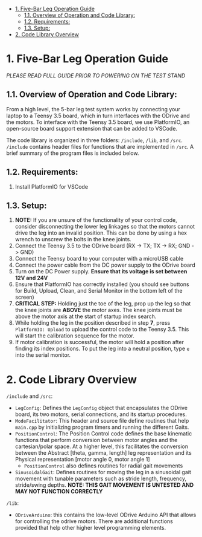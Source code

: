 - [1. Five-Bar Leg Operation Guide](#1-five-bar-leg-operation-guide)
  - [1.1. Overview of Operation and Code Library:](#11-overview-of-operation-and-code-library)
  - [1.2. Requirements:](#12-requirements)
  - [1.3. Setup:](#13-setup)
- [2. Code Library Overview](#2-code-library-overview)

# 1. Five-Bar Leg Operation Guide
*PLEASE READ FULL GUIDE PRIOR TO POWERING ON THE TEST STAND*

## 1.1. Overview of Operation and Code Library:
From a high level, the 5-bar leg test system works by connecting your laptop to a Teensy 3.5 board, which in turn interfaces with the ODrive and the motors. To interface with the Teensy 3.5 board, we use PlatformIO, an open-source board support extension that can be added to VSCode.

The code library is organized in three folders: `/include`, `/lib`, and `/src`. `/include` contains header files for functions that are implemented in `/src`. A brief summary of the program files is included below.

## 1.2. Requirements:
1. Install PlatformIO for VSCode

## 1.3. Setup:
1. **NOTE:** If you are unsure of the functionality of your control code, consider disconnecting the lower leg linkages so that the motors cannot drive the leg into an invalid position. This can be done by using a hex wrench to unscrew the bolts in the knee joints. 
2. Connect the Teensy 3.5 to the ODrive board (RX -> TX; TX -> RX; GND -> GND)
3. Connect the Teensy board to your computer with a microUSB cable
4. Connect the power cable from the DC power supply to the ODrive board
5. Turn on the DC Power supply. **Ensure that its voltage is set between 12V and 24V**
6. Ensure that PlatformIO has correctly installed (you should see buttons for Build, Upload, Clean, and Serial Monitor in the bottom left of the screen)
7. **CRITICAL STEP:** Holding just the toe of the leg, prop up the leg so that the knee joints are **ABOVE** the motor axes. The knee joints must be above the motor axis at the start of startup index search.
8. While holding the leg in the position described in step **7**, press `PlatformIO: Upload` to upload the control code to the Teensy 3.5. This will start the calibration sequence for the motor.
9. If motor calibration is successful, the motor will hold a position after finding its index positions. To put the leg into a neutral position, type `e` into the serial monitor. 

# 2. Code Library Overview
`/include` and `/src`:
  - `LegConfig`: Defines the `LegConfig` object that encapsulates the ODrive board, its two motors, serial connections, and its startup procedures.
  - `ModeFacilitator`: This header and source file define routines that help `main.cpp` by initializing program timers and running the different Gaits.
  - `PositionControl`: The Position Control code defines the base kinematic functions that perform conversion between motor angles and the cartesian/polar space. At a higher level, this facilitates the conversion between the Abstract [theta, gamma, length] leg representation and its Physical representation [motor angle 0, motor angle 1]
    - `PositionControl` also defines routines for radial gait movements
  - `SinusoidalGait`: Defines routines for moving the leg in a sinusoidal gait movement with tunable parameters such as stride length, frequency, stride/swing depths. **NOTE: THIS GAIT MOVEMENT IS UNTESTED AND MAY NOT FUNCTION CORRECTLY**

`/lib`:
  - `ODriveArduino`: this contains the low-level ODrive Arduino API that allows for controlling the odrive motors. There are additional functions provided that help other higher level programming elements.





